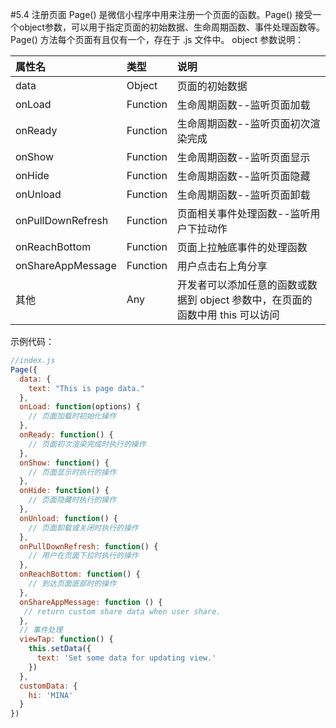 #5.4 注册页面
Page() 是微信小程序中用来注册一个页面的函数。Page() 接受一个object参数，可以用于指定页面的初始数据、生命周期函数、事件处理函数等。Page() 方法每个页面有且仅有一个，存在于 .js 文件中。
object 参数说明：

| 属性名 | 类型 | 说明 |
| :--- | :--- | :--- |
| data | Object | 页面的初始数据 |
| onLoad | Function | 生命周期函数--监听页面加载 |
| onReady | Function | 生命周期函数--监听页面初次渲染完成 |
| onShow | Function | 生命周期函数--监听页面显示 |
| onHide | Function | 生命周期函数--监听页面隐藏 |
| onUnload | Function | 生命周期函数--监听页面卸载 |
| onPullDownRefresh | Function | 页面相关事件处理函数--监听用户下拉动作 |
| onReachBottom | Function | 页面上拉触底事件的处理函数 |
| onShareAppMessage | Function | 用户点击右上角分享 |
| 其他 | Any | 开发者可以添加任意的函数或数据到 object 参数中，在页面的函数中用 this 可以访问 |

示例代码：

```js
//index.js
Page({
  data: {
    text: "This is page data."
  },
  onLoad: function(options) {
    // 页面加载时初始化操作
  },
  onReady: function() {
    // 页面初次渲染完成时执行的操作
  },
  onShow: function() {
    // 页面显示时执行的操作
  },
  onHide: function() {
    // 页面隐藏时执行的操作
  },
  onUnload: function() {
    // 页面卸载或关闭时执行的操作
  },
  onPullDownRefresh: function() {
    // 用户在页面下拉时执行的操作
  },
  onReachBottom: function() {
    // 到达页面底部时的操作
  },
  onShareAppMessage: function () {
   // return custom share data when user share.
  },
  // 事件处理
  viewTap: function() {
    this.setData({
      text: 'Set some data for updating view.'
    })
  },
  customData: {
    hi: 'MINA'
  }
})
```

